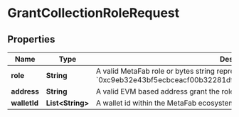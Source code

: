

# GrantCollectionRoleRequest


## Properties

| Name | Type | Description | Notes |
|------------ | ------------- | ------------- | -------------|
|**role** | **String** | A valid MetaFab role or bytes string representing a role, such as &#x60;minter&#x60; or &#x60;0xc9eb32e43bf5ecbceacf00b32281dfc5d6d700a0db676ea26ccf938a385ac3b7&#x60; |  |
|**address** | **String** | A valid EVM based address grant the role to. |  [optional] |
|**walletId** | **List&lt;String&gt;** | A wallet id within the MetaFab ecosystem to grant the role to. |  [optional] |



